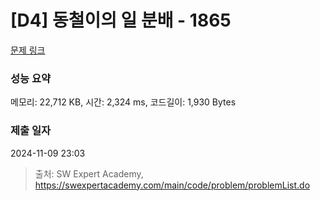 # [D4] 동철이의 일 분배 - 1865 

[문제 링크](https://swexpertacademy.com/main/code/problem/problemDetail.do?contestProbId=AV5LuHfqDz8DFAXc) 

### 성능 요약

메모리: 22,712 KB, 시간: 2,324 ms, 코드길이: 1,930 Bytes

### 제출 일자

2024-11-09 23:03



> 출처: SW Expert Academy, https://swexpertacademy.com/main/code/problem/problemList.do